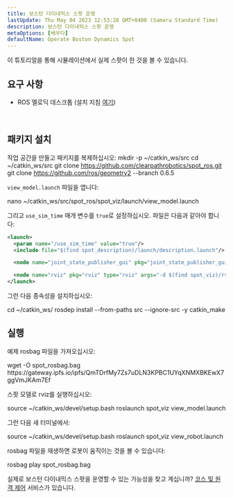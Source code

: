 ```yaml
---
title: 보스턴 다이내믹스 스팟 운영
lastUpdate: Thu May 04 2023 12:53:28 GMT+0400 (Samara Standard Time)
description: 보스턴 다이내믹스 스팟 운영
metaOptions: [배우다]
defaultName: Operate Boston Dynamics Spot
---
```


이 튜토리얼을 통해 시뮬레이션에서 실제 스팟이 한 것을 볼 수 있습니다.

## 요구 사항

* ROS 멜로딕 데스크톱 (설치 지침 [여기](http://wiki.ros.org/melodic/설치/Ubuntu))

<br/>

## 패키지 설치

작업 공간을 만들고 패키지를 복제하십시오:
<LessonCodeWrapper language="bash">
mkdir -p ~/catkin_ws/src
cd ~/catkin_ws/src
git clone https://github.com/clearpathrobotics/spot_ros.git
git clone https://github.com/ros/geometry2 --branch 0.6.5
</LessonCodeWrapper>

`view_model.launch` 파일을 엽니다:

<LessonCodeWrapper language="bash" codeClass="big-code">
nano ~/catkin_ws/src/spot_ros/spot_viz/launch/view_model.launch
</LessonCodeWrapper>



그리고 `use_sim_time` 매개 변수를 `true`로 설정하십시오. 파일은 다음과 같아야 합니다:

```xml
<launch>
  <param name="/use_sim_time" value="true"/>
  <include file="$(find spot_description)/launch/description.launch"/>

  <node name="joint_state_publisher_gui" pkg="joint_state_publisher_gui" type="joint_state_publisher_gui" />

  <node name="rviz" pkg="rviz" type="rviz" args="-d $(find spot_viz)/rviz/model.rviz" />
</launch>
```

그런 다음 종속성을 설치하십시오:

<LessonCodeWrapper language="bash">
cd ~/catkin_ws/
rosdep install --from-paths src --ignore-src -y
catkin_make
</LessonCodeWrapper>

## 실행

예제 rosbag 파일을 가져오십시오:

<LessonCodeWrapper language="bash" codeClass="big-code">
wget -O spot_rosbag.bag https://gateway.ipfs.io/ipfs/QmTDrfMy7Zs7uDLN3KPBC1UYqXNMXBKEwX7ggVmJKAm7Ef
</LessonCodeWrapper>

스팟 모델로 rviz를 실행하십시오:

<LessonCodeWrapper language="bash">
source ~/catkin_ws/devel/setup.bash
roslaunch spot_viz view_model.launch
</LessonCodeWrapper>

그런 다음 새 터미널에서:

<LessonCodeWrapper language="bash">
source ~/catkin_ws/devel/setup.bash
roslaunch spot_viz view_robot.launch
</LessonCodeWrapper>

<LessonImages imageClasses="mb" src="spot-try-it-out/spot.jpg" alt="spot_viz"/>


rosbag 파일을 재생하면 로봇이 움직이는 것을 볼 수 있습니다:

<LessonCodeWrapper language="bash">
rosbag play spot_rosbag.bag
</LessonCodeWrapper>

<LessonImages imageClasses="mb" src="spot-try-it-out/spot2.jpg" alt="spot_viz"/>


실제로 보스턴 다이내믹스 스팟을 운영할 수 있는 가능성을 찾고 계십니까? [코스 및 원격 제어](/online-courses/boston-dynamics-course/) 서비스가 있습니다.